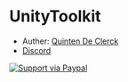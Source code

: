# UnityToolkit


- Auther: [Quinten De Clerck](https://github.com/quintendc)
- [Discord](https://discord.gg/vNBex5F)






[![Support via Paypal](https://www.paypalobjects.com/en_US/BE/i/btn/btn_donateCC_LG.gif)](https://www.paypal.com/cgi-bin/webscr?cmd=_s-xclick&hosted_button_id=2D9L669G4A2QQ)
